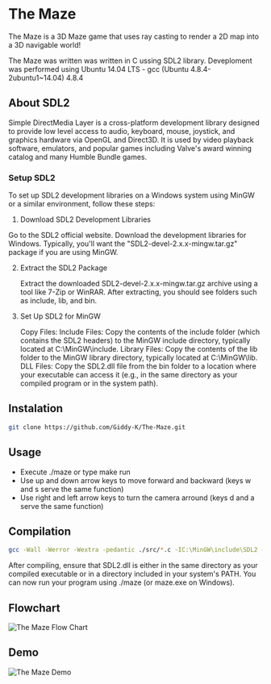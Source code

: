 # The Maze

The Maze is a 3D Maze game that uses ray casting to render a 2D map into a 3D navigable world!

The Maze was written was written in C ussing SDL2 library. Deveploment was performed using Ubuntu 14.04 LTS - gcc (Ubuntu 4.8.4-2ubuntu1~14.04) 4.8.4

## About SDL2

Simple DirectMedia Layer is a cross-platform development library designed to provide low level access to audio, keyboard, mouse, joystick, and graphics hardware via OpenGL and Direct3D. It is used by video playback software, emulators, and popular games including Valve's award winning catalog and many Humble Bundle games.

### Setup SDL2

To set up SDL2 development libraries on a Windows system using MinGW or a similar environment, follow these steps:

1. Download SDL2 Development Libraries

 Go to the SDL2 official website.
 Download the development libraries for Windows. Typically, you'll want the "SDL2-devel-2.x.x-mingw.tar.gz" package if you are using MinGW.

2. Extract the SDL2 Package

    Extract the downloaded SDL2-devel-2.x.x-mingw.tar.gz archive using a tool like 7-Zip or WinRAR.
    After extracting, you should see folders such as include, lib, and bin.

3. Set Up SDL2 for MinGW

    Copy Files:
        Include Files: Copy the contents of the include folder (which contains the SDL2 headers) to the MinGW include directory, typically located at C:\MinGW\include.
        Library Files: Copy the contents of the lib folder to the MinGW library directory, typically located at C:\MinGW\lib.
        DLL Files: Copy the SDL2.dll file from the bin folder to a location where your executable can access it (e.g., in the same directory as your compiled program or in the system path).

## Instalation

```sh
git clone https://github.com/Giddy-K/The-Maze.git
```

## Usage

* Execute ./maze or type make run
* Use up and down arrow keys to move forward and backward (keys w and s serve the same function)
* Use right and left arrow keys to turn the camera arround (keys d and a serve the same function)

## Compilation

```sh
gcc -Wall -Werror -Wextra -pedantic ./src/*.c -IC:\MinGW\include\SDL2 -LC:\MinGW\lib -lmingw32 -lSDL2main -lSDL2 -lm -o maze
```

After compiling, ensure that SDL2.dll is either in the same directory as your compiled executable or in a directory included in your system's PATH.
You can now run your program using ./maze (or maze.exe on Windows).

## Flowchart

![The Maze Flow Chart](https://i.imgur.com/t0MxNni.png)

## Demo

![The Maze Demo](./images/demo.gif)
